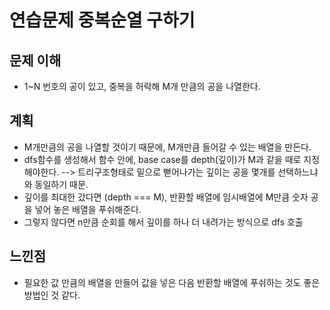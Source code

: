 # 연습문제 중복순열 구하기

## 문제 이해

- 1~N 번호의 공이 있고, 중복을 허락해 M개 만큼의 공을 나열한다.

## 계획

- M개만큼의 공을 나열할 것이기 때문에, M개만큼 들어갈 수 있는 배열을 만든다.
- dfs함수를 생성해서 함수 안에, base case를 depth(깊이)가 M과 같을 때로 지정해야한다. --> 트리구조형태로 밑으로 뻗어나가는 깊이는 공을 몇개를 선택하느냐와 동일하기 때문.
- 깊이를 최대한 갔다면 (depth === M), 반환할 배열에 임시배열에 M만큼 숫자 공을 넣어 놓은 배열을 푸쉬해준다.
- 그렇지 않다면 n만큼 순회를 해서 깊이를 하나 더 내려가는 방식으로 dfs 호출

## 느낀점

- 필요한 값 만큼의 배열을 만들어 값을 넣은 다음 반환할 배열에 푸쉬하는 것도 좋은 방법인 것 같다.

